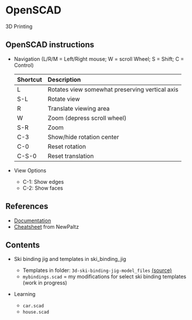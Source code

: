 # OpenSCAD
3D Printing

## OpenSCAD instructions
- Navigation (L/R/M = Left/Right mouse; W = scroll Wheel; S = Shift; C = Control)

  | Shortcut | Description |
  | :------- | :--------------------------------------------- |
  | L        | Rotates view somewhat preserving vertical axis |
  | S-L      | Rotate view |
  | R        | Translate viewing area |
  | W        | Zoom (depress scroll wheel) |
  | S-R      | Zoom |
  | C-3      | Show/hide rotation center |
  | C-0      | Reset rotation |
  | C-S-0    | Reset translation |

- View Options
  - C-1: Show edges
  - C-2: Show faces



## References
- [Documentation](https://openscad.org/documentation.html)
- [Cheatsheet](https://www.newpaltz.edu/media/school-of--education/slideshow/cie/OpenSCAD%20CheatSheet.pdf) from NewPaltz


## Contents

- Ski binding jig and templates in ski_binding_jig
  - Templates in folder: `3d-ski-binding-jig-model_files` [(source)](https://www.printables.com/model/300217-3d-ski-binding-jig)
  - `mybindings.scad` = my modifications for select ski binding templates (work in progress)
  
- Learning
  - `car.scad`
  - `house.scad`
